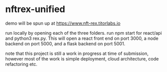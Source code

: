 # nftrex-unified

 demo will be spun up at https://www.nft-rex.titorlabs.io

 run locally by opening each of the three folders. run npm start for react/api and python3 rex.py. This will open a react front end on port 3000, a node backend on port 5000, and a flask backend on port 5001.

 note that this project is still a work in progress at time of submission, however most of the work is simple deployment, cloud architecture, code refactoring etc. 
